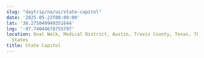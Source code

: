 ```yaml
---
slug: "daytrip/na/us/state-capitol"
date: '2025-05-23T00:00:00'
lat: '30.275049949351644'
lng: '-97.74044678755797'
location: Oval Walk, Medical District, Austin, Travis County, Texas, 78778, United
  States
title: State Capitol
---
```



